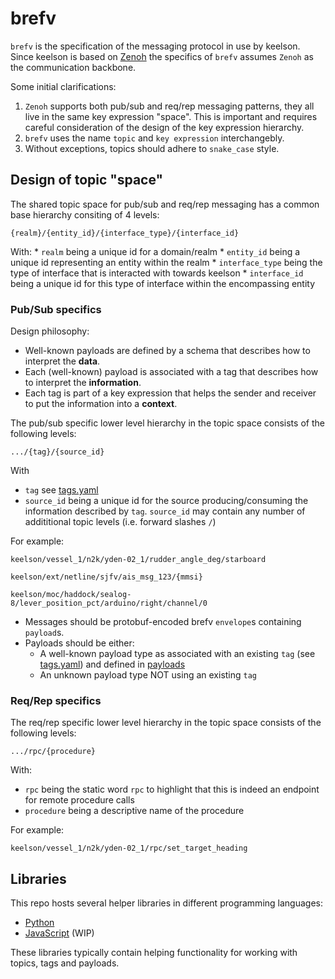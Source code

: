# brefv

`brefv` is the specification of the messaging protocol in use by keelson. Since keelson is based on [Zenoh](https://zenoh.io/) the specifics of `brefv` assumes `Zenoh` as the communication backbone.

Some initial clarifications:

1. `Zenoh` supports both pub/sub and req/rep messaging patterns, they all live in the same key expression "space". This is important and requires careful consideration of the design of the key expression hierarchy.
2. `brefv` uses the name `topic` and `key expression` interchangebly. 
3. Without exceptions, topics should adhere to `snake_case` style.

## Design of topic "space"

The shared topic space for pub/sub and req/rep messaging has a common base hierarchy consiting of 4 levels:

`{realm}/{entity_id}/{interface_type}/{interface_id}`

  With:
    * `realm` being a unique id for a domain/realm
    * `entity_id` being a unique id representing an entity within the realm
    * `interface_type` being the type of interface that is interacted with towards keelson
    * `interface_id` being a unique id for this type of interface within the encompassing entity

### Pub/Sub specifics

Design philosophy:
* Well-known payloads are defined by a schema that describes how to interpret the **data**.
* Each (well-known) payload is associated with a tag that describes how to interpret the **information**.
* Each tag is part of a key expression that helps the sender and receiver to put the information into a **context**.

The pub/sub specific lower level hierarchy in the topic space consists of the following levels:

  `.../{tag}/{source_id}`

With
  * `tag` see [tags.yaml](./tags.yaml)
  * `source_id` being a unique id for the source producing/consuming the information described by `tag`. `source_id` may contain any number of addititional topic levels (i.e. forward slashes `/`)

For example:

  `keelson/vessel_1/n2k/yden-02_1/rudder_angle_deg/starboard`

  `keelson/ext/netline/sjfv/ais_msg_123/{mmsi}`

  `keelson/moc/haddock/sealog-8/lever_position_pct/arduino/right/channel/0`

* Messages should be protobuf-encoded brefv `envelope`s containing `payload`s.
* Payloads should be either:
  * A well-known payload type as associated with an existing `tag` (see [tags.yaml](./tags.yaml)) and defined in [payloads](./payloads)
  * An unknown payload type NOT using an existing `tag`


### Req/Rep specifics

The req/rep specific lower level hierarchy in the topic space consists of the following levels:

  `.../rpc/{procedure}`

With:
  * `rpc` being the static word `rpc` to highlight that this is indeed an endpoint for remote procedure calls
  * `procedure` being a descriptive name of the procedure

For example:

  `keelson/vessel_1/n2k/yden-02_1/rpc/set_target_heading`


## Libraries

This repo hosts several helper libraries in different programming languages:
* [Python](./python/README.md)
* [JavaScript](./js/README.md) (WIP)

These libraries typically contain helping functionality for working with topics, tags and payloads.